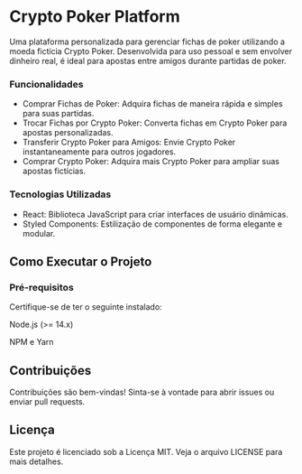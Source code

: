 # Crypto Poker Platform

Uma plataforma personalizada para gerenciar fichas de poker utilizando a moeda fictícia Crypto Poker. Desenvolvida para uso pessoal e sem envolver dinheiro real, é ideal para apostas entre amigos durante partidas de poker.

### Funcionalidades

- Comprar Fichas de Poker: Adquira fichas de maneira rápida e simples para suas partidas.
- Trocar Fichas por Crypto Poker: Converta fichas em Crypto Poker para apostas personalizadas.
- Transferir Crypto Poker para Amigos: Envie Crypto Poker instantaneamente para outros jogadores.
- Comprar Crypto Poker: Adquira mais Crypto Poker para ampliar suas apostas fictícias.

### Tecnologias Utilizadas

- React: Biblioteca JavaScript para criar interfaces de usuário dinâmicas.
- Styled Components: Estilização de componentes de forma elegante e modular.

## Como Executar o Projeto

### Pré-requisitos

Certifique-se de ter o seguinte instalado:

Node.js (>= 14.x)

NPM e Yarn

## Contribuições

Contribuições são bem-vindas! Sinta-se à vontade para abrir issues ou enviar pull requests.

## Licença

Este projeto é licenciado sob a Licença MIT. Veja o arquivo LICENSE para mais detalhes.
